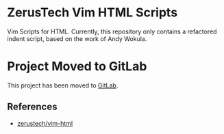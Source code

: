 # ZerusTech Vim HTML Scripts
Vim Scripts for HTML. Currently, this repository only contains a refactored
indent script, based on the work of Andy Wokula.

# Project Moved to GitLab
This project has been moved to [GitLab][1].

References
----------
* [zerustech/vim-html][1]

[1]: https://gitlab.com/zerustech/vim-html "zerustech/vim-html"
